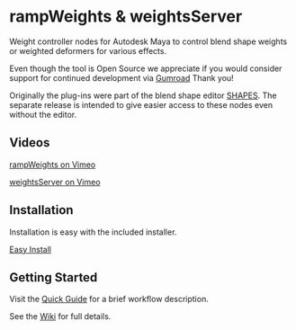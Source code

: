 # rampWeights & weightsServer
Weight controller nodes for Autodesk Maya to control blend shape weights or weighted deformers for various effects.

Even though the tool is Open Source we appreciate if you would consider support for continued development via [Gumroad](https://braverabbit.gumroad.com/l/rampWeightsMaya)
Thank you!

Originally the plug-ins were part of the blend shape editor [SHAPES](http://www.braverabbit.com/shapes/). The separate release is intended to give easier access to these nodes even without the editor.

## Videos
[rampWeights on Vimeo](https://vimeo.com/311842397)

[weightsServer on Vimeo](https://vimeo.com/256378129)

## Installation
Installation is easy with the included installer.

[Easy Install](https://github.com/IngoClemens/rampWeights/wiki/Installation)

## Getting Started
Visit the [Quick Guide](https://github.com/IngoClemens/rampWeights/wiki/Quick-Guide) for a brief workflow description.

See the [Wiki](https://github.com/IngoClemens/rampWeights/wiki) for full details.
